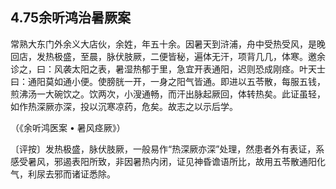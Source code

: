 ## 4.75余听鸿治暑厥案

常熟大东门外余义大店伙，余姓，年五十余。因暑天到浒浦，舟中受热受风，是晚回店，发热极盛，至晨，脉伏肢厥，二便皆秘，遍体无汗，项背几几，体寒。邀余诊之，曰：风袭太阳之表，暑湿热郁于里，急宜开表通阳，迟则恐成刚痉。叶天士曰：通阳莫如通小便。使膀胱一开，一身之阳气皆通。即进以五苓散，每服五钱，煎沸汤一大碗饮之。饮两次，小溲通畅，而汗出脉起厥回，体转热矣。此证虽轻，如作热深厥亦深，投以沉寒凉药，危矣。故志之以示后学。

（《余听鸿医案 • 暑风痉厥》）

〔评按〕发热极盛，脉伏肢厥，一般易作“热深厥亦深”处理，然患者外有表证，系感受暑风，邪遏表阳所致，非因暑热内闭，证见神昏谵语所比，故用五苓散通阳化气，利尿去邪而诸证悉除。
